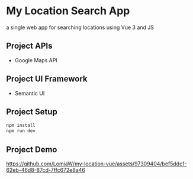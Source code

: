 # My Location Search App

a single web app for searching locations using Vue 3 and JS

## Project APIs

- Google Maps API

## Project UI Framework

- Semantic UI

## Project Setup

   ```markdown
   npm install
   npm run dev
   ```

## Project Demo

https://github.com/LomiaW/my-location-vue/assets/97309404/bef5ddc1-62eb-46d8-87cd-7ffc672e8a46

